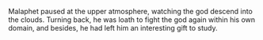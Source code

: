 Malaphet paused at the upper atmosphere, watching the god descend into the clouds. Turning back, he was loath to fight the god again within his own domain, and besides, he had left him an interesting gift to study.